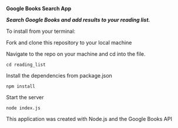 **Google Books Search App**

***Search Google Books and add results to your reading list.***

To install from your terminal:

Fork and clone this repository to your local machine

Navigate to the repo on your machine and cd into the file.

``cd reading_list``

Install the dependencies from package.json

```npm install```

Start the server

```node index.js```

This application was created with Node.js and the Google Books API
